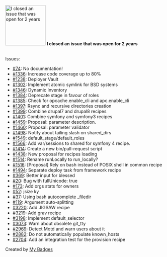 <img src="https://my-badges.github.io/my-badges/old-issue-2.png" alt="I closed an issue that was open for 2 years" title="I closed an issue that was open for 2 years" width="128">
<strong>I closed an issue that was open for 2 years</strong>
<br><br>

Issues:

- <a href="https://github.com/doctrine/migrations/issues/74">#74</a>: No documentation!
- <a href="https://github.com/deployphp/deployer/issues/1336">#1336</a>: Increase code coverage up to 80%
- <a href="https://github.com/deployphp/deployer/issues/1238">#1238</a>: Deployer Vault
- <a href="https://github.com/deployphp/deployer/issues/1302">#1302</a>: Implement atomic symlink for BSD systems
- <a href="https://github.com/deployphp/deployer/issues/1346">#1346</a>: Dynamic Inventory
- <a href="https://github.com/deployphp/deployer/issues/1384">#1384</a>: Deprecate stage in favour of roles
- <a href="https://github.com/deployphp/deployer/issues/1385">#1385</a>: Check for opcache.enable_cli and apc.enable_cli
- <a href="https://github.com/deployphp/deployer/issues/1397">#1397</a>: Rsync and recursive directories creation
- <a href="https://github.com/deployphp/deployer/issues/1399">#1399</a>: Combine drupal7 and drupal8 recipes
- <a href="https://github.com/deployphp/deployer/issues/1401">#1401</a>: Combine symfony and symfony3 recipes
- <a href="https://github.com/deployphp/deployer/issues/1459">#1459</a>: Proposal: parameter description.
- <a href="https://github.com/deployphp/deployer/issues/1460">#1460</a>: Proposal: parameter validator
- <a href="https://github.com/deployphp/deployer/issues/1498">#1498</a>: Notify about tailing slash on shared_dirs
- <a href="https://github.com/deployphp/deployer/issues/1549">#1549</a>: default_stage/default_roles
- <a href="https://github.com/deployphp/deployer/issues/1566">#1566</a>: Add var/sessions to shared for symfony 4 recipe.
- <a href="https://github.com/deployphp/deployer/issues/1414">#1414</a>: Create a new bin/pull-request script
- <a href="https://github.com/deployphp/deployer/issues/1438">#1438</a>: New proposal for recipes loading
- <a href="https://github.com/deployphp/deployer/issues/1514">#1514</a>: Rename runLocally to run_locally?
- <a href="https://github.com/deployphp/deployer/issues/1516">#1516</a>: [Proposal] Rely on bash instead of POSIX shell in common recipe
- <a href="https://github.com/deployphp/deployer/issues/1494">#1494</a>: Separate deploy task from framework recipe
- <a href="https://github.com/chjj/blessed/issues/369">#369</a>: Better input for blessed
- <a href="https://github.com/embarklabs/neo-blessed/issues/20">#20</a>: Bug with fullUnicode: true
- <a href="https://github.com/vdaubry/github-awards/issues/173">#173</a>: Add orgs stats for owners 
- <a href="https://github.com/antonmedv/jsize/issues/52">#52</a>: jsize ky
- <a href="https://github.com/f/omelette/issues/37">#37</a>: Using bash autocomplete _filedir
- <a href="https://github.com/antonmedv/fx/issues/119">#119</a>: Argument auto-splitting
- <a href="https://github.com/deployphp/deployer/issues/3220">#3220</a>: Add JIGSAW recipe
- <a href="https://github.com/deployphp/deployer/issues/3219">#3219</a>: Add grav recipe
- <a href="https://github.com/deployphp/deployer/issues/3198">#3198</a>: Implement default_selector
- <a href="https://github.com/deployphp/deployer/issues/3073">#3073</a>: Warn about obsolete git_tty
- <a href="https://github.com/deployphp/deployer/issues/2969">#2969</a>: Detect Motd and warn users about it
- <a href="https://github.com/deployphp/deployer/issues/2882">#2882</a>: Do not automatically populate known_hosts
- <a href="https://github.com/deployphp/deployer/issues/2704">#2704</a>: Add an integration test for the provision recipe


Created by <a href="https://github.com/my-badges/my-badges">My Badges</a>